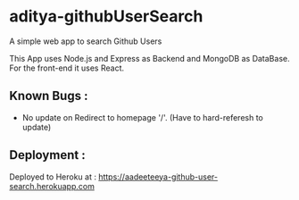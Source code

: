# aditya-githubUserSearch
A simple web app to search Github Users


This App uses Node.js and Express as Backend and MongoDB as DataBase. For the front-end it uses React.

## Known Bugs :
- No update on Redirect to homepage '/'. (Have to hard-referesh to update)


## Deployment :
Deployed to Heroku at : https://aadeeteeya-github-user-search.herokuapp.com